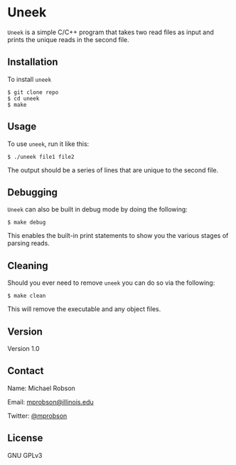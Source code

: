 # Uneek
`Uneek` is a simple C/C++ program that takes two read files as input and prints the unique reads in the second file.

## Installation
To install `uneek` 
```
$ git clone repo
$ cd uneek
$ make
```

## Usage
To use `uneek`, run it like this:

```
$ ./uneek file1 file2
```

The output should be a series of lines that are unique to the second file.

## Debugging
`Uneek` can also be built in debug mode by doing the following:
```
$ make debug
```

This enables the built-in print statements to show you the various stages of parsing reads.

## Cleaning
Should you ever need to remove `uneek` you can do so via the following:
```
$ make clean
```

This will remove the executable and any object files.

## Version
Version 1.0

## Contact
Name: Michael Robson

Email: <mprobson@illinois.edu>

Twitter: [@mprobson](https://twitter.com/mprobson)

## License
GNU GPLv3
